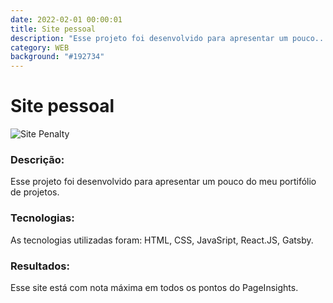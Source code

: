 ```yaml
---
date: 2022-02-01 00:00:01
title: Site pessoal
description: "Esse projeto foi desenvolvido para apresentar um pouco..."
category: WEB
background: "#192734"
---
```


# Site pessoal
![Site Penalty](/assets/img/site-pessoal.png)

### Descrição:
Esse projeto foi desenvolvido para apresentar um pouco do meu portifólio de projetos.

### Tecnologias:
As tecnologias utilizadas foram: HTML, CSS, JavaSript, React.JS, Gatsby.

### Resultados:
Esse site está com nota máxima em todos os pontos do PageInsights.
